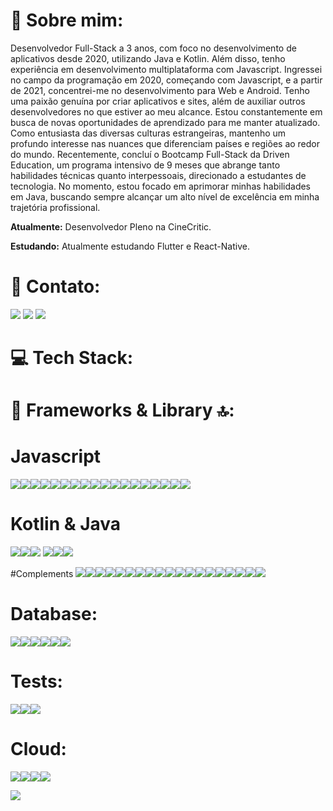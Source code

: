 # 💫 Sobre mim:

Desenvolvedor Full-Stack a 3 anos, com foco no desenvolvimento de aplicativos desde 2020, utilizando Java e Kotlin. Além disso, tenho experiência em desenvolvimento multiplataforma com Javascript. Ingressei no campo da programação em 2020, começando com Javascript, e a partir de 2021, concentrei-me no desenvolvimento para Web e Android.
Tenho uma paixão genuína por criar aplicativos e sites, além de auxiliar outros desenvolvedores no que estiver ao meu alcance. Estou constantemente em busca de novas oportunidades de aprendizado para me manter atualizado. Como entusiasta das diversas culturas estrangeiras, mantenho um profundo interesse nas nuances que diferenciam países e regiões ao redor do mundo.
Recentemente, concluí o Bootcamp Full-Stack da Driven Education, um programa intensivo de 9 meses que abrange tanto habilidades técnicas quanto interpessoais, direcionado a estudantes de tecnologia. No momento, estou focado em aprimorar minhas habilidades em Java, buscando sempre alcançar um alto nível de excelência em minha trajetória profissional.

**Atualmente:** Desenvolvedor Pleno na CineCritic.

**Estudando:** Atualmente estudando Flutter e React-Native.



# 📧 Contato:

<a href="mailto:profissionalmateuscruz@gmail.com"><img src="https://img.shields.io/badge/Gmail-D14836?style=for-the-badge&logo=gmail&logoColor=white"/><a/>
<a href="https://www.linkedin.com/in/mateuscruz19/"><img src="https://img.shields.io/badge/LinkedIn-0077B5?style=for-the-badge&logo=linkedin&logoColor=white"/><a/>
<a href="https://wa.me/+55 75998741647"><img src="https://img.shields.io/badge/WhatsApp-25D366?style=for-the-badge&logo=whatsapp&logoColor=white"/><a/>

# 💻 Tech Stack:

# 🚀 Frameworks & Library 🔝:

  # Javascript
<img src="https://img.shields.io/badge/JavaScript-323330?style=for-the-badge&logo=javascript&logoColor=F7DF1E"/><img src="https://img.shields.io/badge/AngularJS-E23237?style=for-the-badge&logo=angularjs&logoColor=white"/><img src="https://img.shields.io/badge/Node.js-339933?style=for-the-badge&logo=nodedotjs&logoColor=white"/><img src="https://img.shields.io/badge/nestjs-E0234E?style=for-the-badge&logo=nestjs&logoColor=white"/><img src="https://img.shields.io/badge/next%20js-000000?style=for-the-badge&logo=nextdotjs&logoColor=white"/><img src="https://img.shields.io/badge/Nginx-009639?style=for-the-badge&logo=nginx&logoColor=white"/><img src="https://img.shields.io/badge/React-20232A?style=for-the-badge&logo=react&logoColor=61DAFB"/><img src="https://img.shields.io/badge/Vite-B73BFE?style=for-the-badge&logo=vite&logoColor=FFD62E"/><img src="https://img.shields.io/badge/Tailwind_CSS-38B2AC?style=for-the-badge&logo=tailwind-css&logoColor=white"/><img src="https://img.shields.io/badge/Astro-0C1222?style=for-the-badge&logo=astro&logoColor=FDFDFE"/><img src="https://img.shields.io/badge/Babel-F9DC3E?style=for-the-badge&logo=babel&logoColor=white"/><img src="https://img.shields.io/badge/Bootstrap-563D7C?style=for-the-badge&logo=bootstrap&logoColor=white"/><img src="https://img.shields.io/badge/axios-671ddf?&style=for-the-badge&logo=axios&logoColor=white"/><img src="https://img.shields.io/badge/Chakra--UI-319795?style=for-the-badge&logo=chakra-ui&logoColor=white"/><img src="https://img.shields.io/badge/Express%20js-000000?style=for-the-badge&logo=express&logoColor=white"/><img src="https://img.shields.io/badge/fastapi-109989?style=for-the-badge&logo=FASTAPI&logoColor=white"/><img src="https://img.shields.io/badge/Vue%20js-35495E?style=for-the-badge&logo=vuedotjs&logoColor=4FC08D"/><img src="https://img.shields.io/badge/ts--node-3178C6?style=for-the-badge&logo=ts-node&logoColor=white"/>

  # Kotlin & Java
<img src="https://img.shields.io/badge/Kotlin-0095D5?&style=for-the-badge&logo=kotlin&logoColor=white"/><img src="https://img.shields.io/badge/Spring-6DB33F?style=for-the-badge&logo=spring&logoColor=white"/><img src="https://img.shields.io/badge/Android-3DDC84?style=for-the-badge&logo=android&logoColor=white"/> <img src="https://img.shields.io/badge/Android_Studio-3DDC84?style=for-the-badge&logo=android-studio&logoColor=white"/><img src="https://img.shields.io/badge/Spring_Boot-F2F4F9?style=for-the-badge&logo=spring-boot"/><img src="https://img.shields.io/badge/gradle-02303A?style=for-the-badge&logo=gradle&logoColor=white"/>

  #Complements
  <img src="https://img.shields.io/badge/CSS3-1572B6?style=for-the-badge&logo=css3&logoColor=white"/><img src="https://img.shields.io/badge/HTML5-E34F26?style=for-the-badge&logo=html5&logoColor=white"/><img src="https://img.shields.io/badge/Apache_Kafka-231F20?style=for-the-badge&logo=apache-kafka&logoColor=white"/><img src="https://img.shields.io/badge/Flutter-02569B?style=for-the-badge&logo=flutter&logoColor=white"/><img src="https://img.shields.io/badge/Docker-2CA5E0?style=for-the-badge&logo=docker&logoColor=white"/><img src="https://img.shields.io/badge/Django-092E20?style=for-the-badge&logo=django&logoColor=green"/><img src="https://img.shields.io/badge/Drupal-0678BE?style=for-the-badge&logo=drupal&logoColor=white"/><img src="https://img.shields.io/badge/GitHub%20Pages-222222?style=for-the-badge&logo=GitHub%20Pages&logoColor=white"/><img src="https://img.shields.io/badge/Figma-F24E1E?style=for-the-badge&logo=figma&logoColor=white"/><img src="	https://img.shields.io/badge/Flask-000000?style=for-the-badge&logo=flask&logoColor=white"/><img src="https://img.shields.io/badge/jQuery-0769AD?style=for-the-badge&logo=jquery&logoColor=white"/><img src="https://img.shields.io/badge/JWT-000000?style=for-the-badge&logo=JSON%20web%20tokens&logoColor=white"/><img src="https://img.shields.io/badge/kubernetes-326ce5.svg?&style=for-the-badge&logo=kubernetes&logoColor=white"/><img src="https://img.shields.io/badge/Laravel-FF2D20?style=for-the-badge&logo=laravel&logoColor=white"/><img src="https://img.shields.io/badge/Material%20UI-007FFF?style=for-the-badge&logo=mui&logoColor=white"/><img src="https://img.shields.io/badge/npm-CB3837?style=for-the-badge&logo=npm&logoColor=white"/><img src="https://img.shields.io/badge/Postman-FF6C37?style=for-the-badge&logo=Postman&logoColor=white"/><img src="https://img.shields.io/badge/Redux-593D88?style=for-the-badge&logo=redux&logoColor=white"/><img src="https://img.shields.io/badge/Swagger-85EA2D?style=for-the-badge&logo=Swagger&logoColor=white"/>

# Database:

<img src="https://img.shields.io/badge/MongoDB-4EA94B?style=for-the-badge&logo=mongodb&logoColor=white"/><img src="https://img.shields.io/badge/PostgreSQL-316192?style=for-the-badge&logo=postgresql&logoColor=white"/><img src="https://img.shields.io/badge/redis-%23DD0031.svg?&style=for-the-badge&logo=redis&logoColor=white"/><img src="https://img.shields.io/badge/MySQL-005C84?style=for-the-badge&logo=mysql&logoColor=white"/><img src="https://img.shields.io/badge/firebase-ffca28?style=for-the-badge&logo=firebase&logoColor=black"/><img src="https://img.shields.io/badge/Oracle-F80000?style=for-the-badge&logo=oracle&logoColor=black"/>

# Tests:
<img src="https://img.shields.io/badge/Junit5-25A162?style=for-the-badge&logo=junit5&logoColor=white"/><img src="https://img.shields.io/badge/Jest-C21325?style=for-the-badge&logo=jest&logoColor=white"/><img src="https://img.shields.io/badge/Cypress-17202C?style=for-the-badge&logo=cypress&logoColor=white"/>

# Cloud:
<img src="https://img.shields.io/badge/Amazon_AWS-FF9900?style=for-the-badge&logo=amazonaws&logoColor=white"/><img src="https://img.shields.io/badge/Azure_DevOps-0078D7?style=for-the-badge&logo=azure-devops&logoColor=white"/><img src="https://img.shields.io/badge/Terraform-7B42BC?style=for-the-badge&logo=terraform&logoColor=white"/><img src="https://img.shields.io/badge/Vercel-000000?style=for-the-badge&logo=vercel&logoColor=white"/>


[![](https://visitcount.itsvg.in/api?id=Mateuscruz19&icon=0&color=0)](https://visitcount.itsvg.in)
